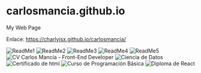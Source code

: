 # carlosmancia.github.io
My Web Page

Enlace: https://charlyjsx.github.io/carlosmancia/

![ReadMe1](https://user-images.githubusercontent.com/77645310/189399424-8939ff0f-65e7-4f20-bd41-e716dde3905d.PNG)
![ReadMe2](https://user-images.githubusercontent.com/77645310/189399441-71391147-f21c-4ad9-b425-43587c22ff4b.PNG)
![ReadMe3](https://user-images.githubusercontent.com/77645310/189399467-8d03c0e2-8f58-44a4-9c0b-bc50e1ffdd46.PNG)
![ReadMe4](https://user-images.githubusercontent.com/77645310/189399497-f908db05-25da-4253-907b-bfe04371c72e.PNG)
![ReadMe5](https://user-images.githubusercontent.com/77645310/189399538-d0385572-bb22-40ea-80df-8022f7717144.PNG)
![CV Carlos Mancía - Front-End Developer](https://user-images.githubusercontent.com/77645310/189399760-ba5cf3ea-7922-43bb-82cc-ac8b470c0010.png)
![Ciencia de Datos](https://user-images.githubusercontent.com/77645310/189399793-f7b28b13-8b23-4e40-910b-1a04502502c2.PNG)
![Certificado de html](https://user-images.githubusercontent.com/77645310/189399869-d8219828-d322-4351-9b30-5c3ee786a848.png)
![Curso de Programación Básica](https://user-images.githubusercontent.com/77645310/189399890-e4935f15-de1d-4ff0-b827-4b634bcf0097.PNG)
![Diploma de React](https://user-images.githubusercontent.com/77645310/189399913-9e41aacc-d3cc-43de-b312-12ea24e994b1.PNG)

